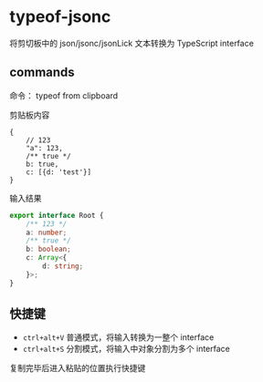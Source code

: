 # typeof-jsonc

将剪切板中的 json/jsonc/jsonLick 文本转换为 TypeScript interface

## commands

命令： typeof from clipboard

剪贴板内容

```text
{
    // 123
    "a": 123,
    /** true */
    b: true,
    c: [{d: 'test'}]
}
```

输入结果

```typescript
export interface Root {
    /** 123 */
    a: number;
    /** true */
    b: boolean;
    c: Array<{
        d: string;
    }>;
}
```

## 快捷键

+ `ctrl+alt+V` 普通模式，将输入转换为一整个 interface
+ `ctrl+alt+S` 分割模式，将输入中对象分割为多个 interface

复制完毕后进入粘贴的位置执行快捷键  
